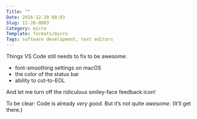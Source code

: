```yaml
---
Title: ""
Date: 2016-12-20 08:03
Slug: 12-20-0803
Category: micro
Template: formats/micro
Tags: software development, text editors
---
```


Things VS Code still needs to fix to be awesome:

- font-smoothing settings on macOS
- the color of the status bar
- ability to cut-to-EOL

And let me turn off the ridiculous smiley-face feedback icon!

To be clear: Code is already *very good*. But it’s not quite *awesome*. (It’ll get there.)
